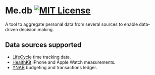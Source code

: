 # Me.db [![MIT License](https://img.shields.io/badge/license-MIT-blue.svg?style=flat)](https://opensource.org/licenses/MIT)

A tool to aggregate personal data from several sources to enable data-driven
decision making.

## Data sources supported

* [LifeCycle](/datasets/me_db/life_cycle) time tracking data.
* [HealthKit](/datasets/me_db/health_kit) iPhone and Apple Watch measurements.
* [YNAB](/datasets/me_db/ynab) budgeting and transactions ledger.
